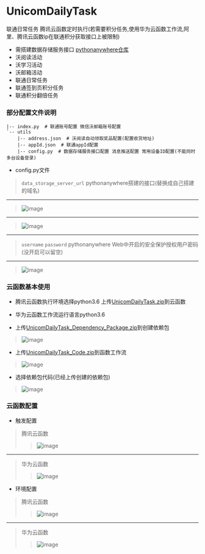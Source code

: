 # UnicomDailyTask
联通日常任务 腾讯云函数定时执行(若需要积分任务,使用华为云函数工作流,阿里、腾讯云函数ip在联通积分获取接口上被限制)

+ 需搭建数据存储服务接口 [pythonanywhere仓库](https://github.com/rhming/pythonanywhere)
+ 沃阅读活动
+ 沃学习活动
+ 沃邮箱活动
+ 联通日常任务
+ 联通签到页积分任务
+ 联通积分翻倍任务

### 部分配置文件说明
```
|-- index.py  # 联通账号配置 微信沃邮箱账号配置
`-- utils
    |-- address.json  # 沃阅读自动领取奖品配置(配置收货地址)
    |-- appId.json  # 联通appId配置
    |-- config.py  # 数据存储服务接口配置 消息推送配置 常用设备ID配置(不能同时多台设备登录)
```
+ config.py文件
> `data_storage_server_url` pythonanywhere搭建的接口(替换成自己搭建的域名)
--- ---
> ![image](https://user-images.githubusercontent.com/49028484/133171069-60857c48-8277-4b57-8972-847c5aec1cd5.png)
--- ---
> ![image](https://user-images.githubusercontent.com/49028484/133170462-293d2800-172c-47c5-b5c5-21d0f0c98c2c.png)
--- ---
> `username` `password` pythonanywhere Web中开启的安全保护授权用户密码(没开启可以留空)
--- ---
> ![image](https://user-images.githubusercontent.com/49028484/133170503-f8ec2681-e7db-4de7-9246-142a541397dd.png)


### 云函数基本使用
+ 腾讯云函数执行环境选择python3.6 上传[UnicomDailyTask.zip](https://github.com/rhming/UnicomDailyTask/releases/download/1.0/UnicomDailyTask.zip)到云函数

+ 华为云函数工作流运行语言python3.6 
+ 上传[UnicomDailyTask_Dependency_Package.zip](https://github.com/rhming/UnicomDailyTask/releases/download/1.0/UnicomDailyTask_Dependency_Package.zip)到创建依赖包
> ![image](https://user-images.githubusercontent.com/49028484/135639814-21803aff-1bd1-431e-adda-43243643bc00.png)
+ 上传[UnicomDailyTask_Code.zip](https://github.com/rhming/UnicomDailyTask/releases/download/1.0/UnicomDailyTask_Code.zip)到函数工作流  
> ![image](https://user-images.githubusercontent.com/49028484/135639935-b371a3ba-de47-448c-bc64-2f33e37f689f.png)
+ 选择依赖包代码(已经上传创建的依赖包)
> ![image](https://user-images.githubusercontent.com/49028484/135701797-245b02a9-1cba-45d7-9c0b-56a29af3ad22.png)
### 云函数配置
+ 触发配置
> 腾讯云函数
>> ![image](https://user-images.githubusercontent.com/49028484/132980589-59cd80dd-be5e-4535-92b0-38b4c35b2ca5.png)
--- ---
> 华为云函数
>> ![image](https://user-images.githubusercontent.com/49028484/135640314-395134c8-b32c-4f25-bc2b-3a30d9285dc1.png)
+ 环境配置
> 腾讯云函数
>> ![image](https://user-images.githubusercontent.com/49028484/132981224-2b93c0b2-4be7-4745-a440-d58c61f96598.png)
--- ---
> 华为云函数
>> ![image](https://user-images.githubusercontent.com/49028484/135640363-3f42e111-de16-4298-9a7c-e41ad6e60493.png)
